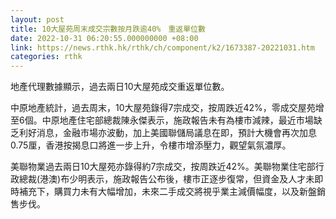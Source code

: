 ```yaml
---
layout: post
title: 10大屋苑周末成交宗數按月跌逾40%　重返單位數
date: 2022-10-31 06:20:55.000000000 +08:00
link: https://news.rthk.hk/rthk/ch/component/k2/1673387-20221031.htm
categories: rthk
---
```


地產代理數據顯示，過去兩日10大屋苑成交重返單位數。

中原地產統計，過去周末，10大屋苑錄得7宗成交，按周跌近42%，零成交屋苑增至6個。中原地產住宅部總裁陳永傑表示，施政報告未有為樓市減辣，最近市場缺乏利好消息，金融市場亦波動，加上美國聯儲局議息在即，預計大機會再次加息0.75厘，香港按揭息口將進一步上升，令樓市增添壓力，觀望氣氛濃厚。

美聯物業過去兩日10大屋苑亦錄得約7宗成交，按周跌近42%。美聯物業住宅部行政總裁(港澳)布少明表示，施政報告公布後，樓市正逐步復常，但資金及人才未即時補充下，購買力未有大幅增加，未來二手成交將視乎業主減價幅度，以及新盤銷售步伐。
